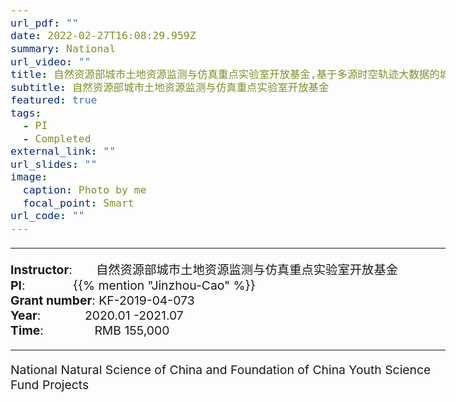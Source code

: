 ```yaml
---
url_pdf: ""
date: 2022-02-27T16:08:29.959Z
summary: National
url_video: ""
title: 自然资源部城市土地资源监测与仿真重点实验室开放基金,基于多源时空轨迹大数据的城市出行模式与空间结构适配性评估,15.5万
subtitle: 自然资源部城市土地资源监测与仿真重点实验室开放基金
featured: true
tags:
  - PI
  - Completed
external_link: ""
url_slides: ""
image:
  caption: Photo by me
  focal_point: Smart
url_code: ""
---
```


<style type="text/css">
  /* Whole document: */
  body{
    font-size: 14.5pt;
  }
  /* Headers */
  h1,h2,h3,h4,h5,h6{
    font-size: 20pt;
    }
</style>

-----
**Instructor**:       自然资源部城市土地资源监测与仿真重点实验室开放基金                 <br>
**PI**:              {{% mention "Jinzhou-Cao" %}}                 <br>
**Grant number**: KF-2019-04-073             <br>
**Year**:             2020.01 -2021.07  <br>
**Time**:               RMB 155,000                        

-----

National Natural Science of China and Foundation of China Youth Science Fund Projects